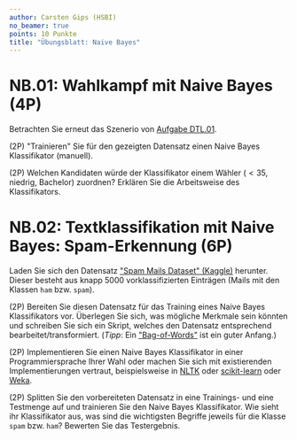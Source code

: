 ```yaml
---
author: Carsten Gips (HSBI)
no_beamer: true
points: 10 Punkte
title: "Übungsblatt: Naive Bayes"
---
```


# NB.01: Wahlkampf mit Naive Bayes (4P)

Betrachten Sie erneut das Szenerio von [Aufgabe DTL.01](sheet-dtl.md).

(2P) "Trainieren" Sie für den gezeigten Datensatz einen Naive Bayes Klassifikator (manuell).

(2P) Welchen Kandidaten würde der Klassifikator einem Wähler ($< 35$, niedrig, Bachelor) zuordnen? Erklären Sie die
Arbeitsweise des Klassifikators.

# NB.02: Textklassifikation mit Naive Bayes: Spam-Erkennung (6P)

Laden Sie sich den Datensatz ["Spam Mails Dataset" (Kaggle)](https://www.kaggle.com/datasets/venky73/spam-mails-dataset)
herunter. Dieser besteht aus knapp 5000 vorklassifizierten Einträgen (Mails mit den Klassen `ham` bzw. `spam`).

(2P) Bereiten Sie diesen Datensatz für das Training eines Naive Bayes Klassifikators vor. Überlegen Sie sich, was
mögliche Merkmale sein könnten und schreiben Sie sich ein Skript, welches den Datensatz entsprechend
bearbeitet/transformiert. (*Tipp*: Ein ["Bag-of-Words"](https://en.wikipedia.org/wiki/Bag-of-words_model) ist ein guter
Anfang.)

(2P) Implementieren Sie einen Naive Bayes Klassifikator in einer Programmiersprache Ihrer Wahl oder machen Sie sich mit
existierenden Implementierungen vertraut, beispielsweise in [NLTK](https://www.nltk.org/index.html) oder
[scikit-learn](https://scikit-learn.org/stable/index.html) oder [Weka](https://waikato.github.io/weka-wiki/).

(2P) Splitten Sie den vorbereiteten Datensatz in eine Trainings- und eine Testmenge auf und trainieren Sie den Naive
Bayes Klassifikator. Wie sieht ihr Klassifikator aus, was sind die wichtigsten Begriffe jeweils für die Klasse `spam`
bzw. `ham`? Bewerten Sie das Testergebnis.

